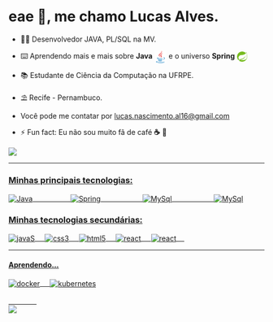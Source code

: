 # eae 👋, me chamo Lucas Alves.


- 👨‍💻 Desenvolvedor JAVA, PL/SQL na MV.
- ⌨️ Aprendendo mais e mais sobre **Java** <img align="center" alt="Java" height="25" width="24" src="https://raw.githubusercontent.com/devicons/devicon/master/icons/java/java-original.svg">  e o universo **Spring** <img  align="center" alt="Spring" height="20" width="20" src="https://raw.githubusercontent.com/devicons/devicon/master/icons/spring/spring-original.svg"> 
- 📚 Estudante de Ciência da Computação na UFRPE.
- ⛱️ Recife - Pernambuco.<!-- - 😌 Usando ubuntu a um tempinho e a cada dia que passa eu vou mais me apegando ao pinguinzinho. <img  align="center" alt="Spring" height="30" width="30" src="https://cdn.jsdelivr.net/gh/devicons/devicon/icons/ubuntu/ubuntu-plain.svg"> -->
- Você pode me contatar por lucas.nascimento.al16@gmail.com
- ⚡ Fun fact: Eu não sou muito fã de café **☕** 🚫
   
  
  <a href="https://github.com/LucasAlves011">
  <!--<img height="150em" src="https://github-readme-stats.vercel.app/api?username=LucasAlves011&show_icons=true&theme=gotham&include_all_commits=true&count_private=true">  NÃO GOSTEI MUITO, MAS POSSO COLOCAR DE VOLTA NO FUTURO-->
 <img height="190em" align="center" src="https://github-readme-stats.vercel.app/api/top-langs/?username=LucasAlves011&layout=compact&langs_count=10&theme=gotham&">  <br> 
   
 ***
   ### Minhas principais tecnologias: 
<div>  
   <img align="center" alt="Java" height="85" width="85"   src="https://cdn.jsdelivr.net/gh/devicons/devicon/icons/java/java-original-wordmark.svg">
 &nbsp&nbsp&nbsp&nbsp &nbsp&nbsp&nbsp&nbsp&nbsp&nbsp&nbsp&nbsp&nbsp&nbsp&nbsp&nbsp
   <img align="center" alt="Spring" height="100" width="100" src="https://cdn.jsdelivr.net/gh/devicons/devicon/icons/spring/spring-original-wordmark.svg">
 &nbsp&nbsp&nbsp&nbsp &nbsp&nbsp&nbsp&nbsp&nbsp&nbsp&nbsp&nbsp&nbsp&nbsp&nbsp&nbsp&nbsp&nbsp
   <img align="center" alt="MySql" height="120" width="120" src="https://cdn.jsdelivr.net/gh/devicons/devicon/icons/mysql/mysql-original-wordmark.svg">
   &nbsp&nbsp&nbsp&nbsp &nbsp&nbsp&nbsp&nbsp&nbsp&nbsp&nbsp&nbsp&nbsp&nbsp&nbsp&nbsp&nbsp&nbsp
   <img align="center" alt="MySql" height="120" width="120" src="https://cdn.jsdelivr.net/gh/devicons/devicon/icons/oracle/oracle-original.svg">
             
   
</div>  
   
  
### Minhas tecnologias secundárias:  
 <div>
 <img align="center" alt="javaS" height="55" width="55" src="https://cdn.jsdelivr.net/gh/devicons/devicon/icons/javascript/javascript-original.svg"> &nbsp&nbsp&nbsp
<img align="center" alt="css3" height="60" width="60" src="https://cdn.jsdelivr.net/gh/devicons/devicon/icons/css3/css3-original-wordmark.svg"> &nbsp&nbsp&nbsp
<img align="center" alt="html5" height="60" width="60" src="https://cdn.jsdelivr.net/gh/devicons/devicon/icons/html5/html5-original-wordmark.svg"> &nbsp&nbsp&nbsp
<!-- <img align="center" alt="python" height="60" width="60" src="https://cdn.jsdelivr.net/gh/devicons/devicon/icons/python/python-original-wordmark.svg"> &nbsp&nbsp&nbsp&nbsp --->
<!--<img align="center" alt="django" height="70" width="70" src="https://cdn.jsdelivr.net/gh/devicons/devicon/icons/django/django-original.svg"> &nbsp&nbsp&nbsp --->
 <img align="center" alt="react" height="60" width="60" src="https://cdn.jsdelivr.net/gh/devicons/devicon/icons/react/react-original-wordmark.svg"> &nbsp&nbsp&nbsp 
 <img align="center" alt="react" height="60" width="60" src="https://cdn.jsdelivr.net/gh/devicons/devicon@latest/icons/powershell/powershell-original.svg" /> &nbsp&nbsp&nbsp
                   
 ***
 
 #### Aprendendo...
 
<img align="center" alt="docker" height= "70" width="60" src="https://cdn.jsdelivr.net/gh/devicons/devicon/icons/docker/docker-original-wordmark.svg"> 
 &nbsp&nbsp&nbsp
 
 <img align="center" alt="kubernetes" height="60" width="60" src="https://cdn.jsdelivr.net/gh/devicons/devicon/icons/kubernetes/kubernetes-plain-wordmark.svg">
  
</div>
<br>
   &nbsp&nbsp&nbsp&nbsp&nbsp&nbsp&nbsp&nbsp&nbsp&nbsp&nbsp&nbsp&nbsp&nbsp
   
<div>  
  <a href="https://www.linkedin.com/in/lucas-alves-971441195/" target="_blank"><img src="https://img.shields.io/badge/-LinkedIn-%230077B5?style=for-the-badge&logo=linkedin&logoColor=white" target="_blank"></a>  
</div> 

